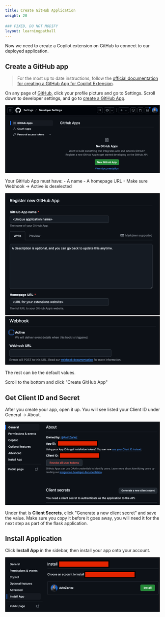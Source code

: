 ```yaml
---
title: Create GitHub Application
weight: 20

### FIXED, DO NOT MODIFY
layout: learningpathall
---
```


Now we need to create a Copilot extension on GitHub to connect to our deployed application.

## Create a GitHub app

> For the most up to date instructions, follow the [official documentation for creating a GitHub App for Copilot Extension](https://docs.github.com/en/copilot/building-copilot-extensions/creating-a-copilot-extension/creating-a-github-app-for-your-copilot-extension#creating-a-github-app).

On any page of [GitHub](https://github.com/), click your profile picture and go to Settings. Scroll down to developer settings, and go to [create a GitHub App](https://github.com/settings/apps).

![Create GitHub Application screen](images/githubapp-create.png)

Your GitHub App must have:
    - A name
    - A homepage URL
    - Make sure Webhook -> Active is deselected

![GitHub App name and URL](images/githubapp-name.png)
![Webhook deselected](images/githubapp-deselected.png)

The rest can be the default values.

Scroll to the bottom and click "Create GitHub App"

## Get Client ID and Secret

After you create your app, open it up. You will see listed your Client ID under General -> About.

![Client ID and Secret](images/githubapp-clientid.png)

Under that is **Client Secrets**, click "Generate a new client secret" and save the value. Make sure you copy it before it goes away, you will need it for the next step as part of the flask application.

## Install Application

Click **Install App** in the sidebar, then install your app onto your account.

![Install](images/githubapp-install.png)

